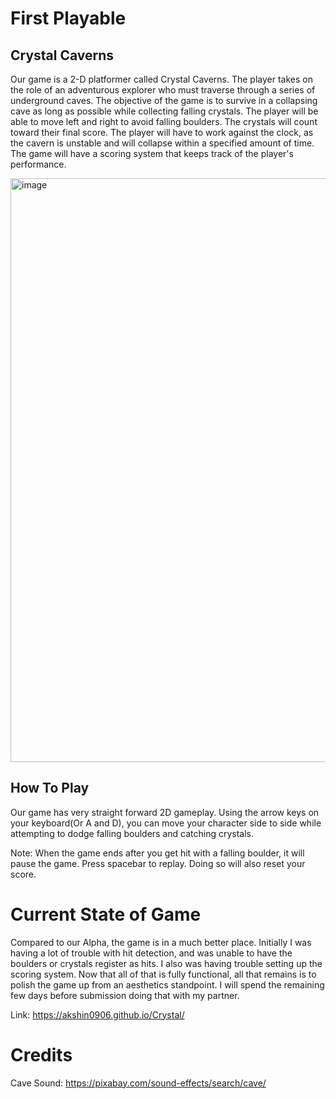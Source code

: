 # First Playable

## Crystal Caverns 

Our game is a 2-D platformer called Crystal Caverns. The player takes on the role of an adventurous explorer who must traverse through a series of underground caves. The objective of the game is to survive in a collapsing cave as long as possible while collecting falling crystals. The player will be able to move left and right to avoid falling boulders. The crystals will count toward their final score. The player will have to work against the clock, as the cavern is unstable and will collapse within a specified amount of time. The game will have a scoring system that keeps track of the player's performance.

<img width="934" alt="image" src="https://user-images.githubusercontent.com/30399406/231658050-ef02f0b3-5a29-4a65-8c2a-91e7e341ee16.png">

## How To Play

Our game has very straight forward 2D gameplay. Using the arrow keys on your keyboard(Or A and D), you can move your character side to side while attempting to dodge falling boulders and catching crystals. 

Note: When the game ends after you get hit with a falling boulder, it will pause the game. Press spacebar to replay. Doing so will also reset your score.

# Current State of Game

Compared to our Alpha, the game is in a much better place. Initially I was having a lot of trouble with hit detection, and was unable to have the boulders or crystals register as hits. I also was having trouble setting up the scoring system. Now that all of that is fully functional, all that remains is to polish the game up from an aesthetics standpoint. I will spend the remaining few days before submission doing that with my partner. 

Link: https://akshin0906.github.io/Crystal/

# Credits 

Cave Sound: https://pixabay.com/sound-effects/search/cave/
